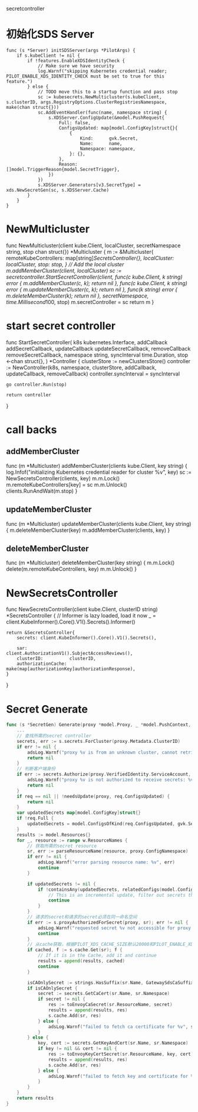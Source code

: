 secretcontroller


# 初始化SDS Server

```
func (s *Server) initSDSServer(args *PilotArgs) {
	if s.kubeClient != nil {
		if !features.EnableXDSIdentityCheck {
			// Make sure we have security
			log.Warnf("skipping Kubernetes credential reader; PILOT_ENABLE_XDS_IDENTITY_CHECK must be set to true for this feature.")
		} else {
			// TODO move this to a startup function and pass stop
			sc := kubesecrets.NewMulticluster(s.kubeClient, s.clusterID, args.RegistryOptions.ClusterRegistriesNamespace, make(chan struct{}))
			sc.AddEventHandler(func(name, namespace string) {
				s.XDSServer.ConfigUpdate(&model.PushRequest{
					Full: false,
					ConfigsUpdated: map[model.ConfigKey]struct{}{
						{
							Kind:      gvk.Secret,
							Name:      name,
							Namespace: namespace,
						}: {},
					},
					Reason: []model.TriggerReason{model.SecretTrigger},
				})
			})
			s.XDSServer.Generators[v3.SecretType] = xds.NewSecretGen(sc, s.XDSServer.Cache)
		}
	}
}
```


# NewMulticluster

func NewMulticluster(client kube.Client, localCluster, secretNamespace string, stop chan struct{}) *Multicluster {
	m := &Multicluster{
		remoteKubeControllers: map[string]*SecretsController{},
		localCluster:          localCluster,
		stop:                  stop,
	}
	// Add the local cluster
	m.addMemberCluster(client, localCluster)
	sc := secretcontroller.StartSecretController(client,
		func(c kube.Client, k string) error { m.addMemberCluster(c, k); return nil },
		func(c kube.Client, k string) error { m.updateMemberCluster(c, k); return nil },
		func(k string) error { m.deleteMemberCluster(k); return nil },
		secretNamespace,
		time.Millisecond*100,
		stop)
	m.secretController = sc
	return m
}


# start secret controller

func StartSecretController(
	k8s kubernetes.Interface,
	addCallback addSecretCallback, updateCallback updateSecretCallback,
	removeCallback removeSecretCallback,
	namespace string,
	syncInterval time.Duration,
	stop <-chan struct{},
) *Controller {
	clusterStore := newClustersStore()
	controller := NewController(k8s, namespace, clusterStore, addCallback, updateCallback, removeCallback)
	controller.syncInterval = syncInterval

	go controller.Run(stop)

	return controller
}

# call backs

## addMemberCluster

func (m *Multicluster) addMemberCluster(clients kube.Client, key string) {
	log.Infof("initializing Kubernetes credential reader for cluster %v", key)
	sc := NewSecretsController(clients, key)
	m.m.Lock()
	m.remoteKubeControllers[key] = sc
	m.m.Unlock()
	clients.RunAndWait(m.stop)
}

## updateMemberCluster

func (m *Multicluster) updateMemberCluster(clients kube.Client, key string) {
	m.deleteMemberCluster(key)
	m.addMemberCluster(clients, key)
}

## deleteMemberCluster


func (m *Multicluster) deleteMemberCluster(key string) {
	m.m.Lock()
	delete(m.remoteKubeControllers, key)
	m.m.Unlock()
}


# NewSecretsController

func NewSecretsController(client kube.Client, clusterID string) *SecretsController {
	// Informer is lazy loaded, load it now
	_ = client.KubeInformer().Core().V1().Secrets().Informer()

	return &SecretsController{
		secrets: client.KubeInformer().Core().V1().Secrets(),

		sar:                client.AuthorizationV1().SubjectAccessReviews(),
		clusterID:          clusterID,
		authorizationCache: make(map[authorizationKey]authorizationResponse),
	}
}


# Secret Generate

```go
func (s *SecretGen) Generate(proxy *model.Proxy, _ *model.PushContext, w *model.WatchedResource, req *model.PushRequest) model.Resources {
	...
    // 查找所需的secret controller
	secrets, err := s.secrets.ForCluster(proxy.Metadata.ClusterID)
	if err != nil {
		adsLog.Warnf("proxy %v is from an unknown cluster, cannot retrieve certificates: %v", proxy.ID, err)
		return nil
	}
    // 判断客户端身份
	if err := secrets.Authorize(proxy.VerifiedIdentity.ServiceAccount, proxy.VerifiedIdentity.Namespace); err != nil {
		adsLog.Warnf("proxy %v is not authorized to receive secrets: %v", proxy.ID, err)
		return nil
	}
	if req == nil || !needsUpdate(proxy, req.ConfigsUpdated) {
		return nil
	}
	var updatedSecrets map[model.ConfigKey]struct{}
	if !req.Full {
		updatedSecrets = model.ConfigsOfKind(req.ConfigsUpdated, gvk.Secret)
	}
	results := model.Resources{}
	for _, resource := range w.ResourceNames {
        // 获取所需的secret resource
		sr, err := parseResourceName(resource, proxy.ConfigNamespace)
		if err != nil {
			adsLog.Warnf("error parsing resource name: %v", err)
			continue
		}

		if updatedSecrets != nil {
			if !containsAny(updatedSecrets, relatedConfigs(model.ConfigKey{Kind: gvk.Secret, Name: sr.Name, Namespace: sr.Namespace})) {
				// This is an incremental update, filter out secrets that are not updated.
				continue
			}
		}
        // 请求的secret和请求的secret必须在同一命名空间
		if err := s.proxyAuthorizedForSecret(proxy, sr); err != nil {
			adsLog.Warnf("requested secret %v not accessible for proxy %v: %v", sr.ResourceName, proxy.ID, err)
			continue
		}
        // 从cache获取，根据PILOT_XDS_CACHE_SIZE默认20000和PILOT_ENABLE_XDS_CACHE默认开启控制
		if cached, f := s.cache.Get(sr); f {
			// If it is in the Cache, add it and continue
			results = append(results, cached)
			continue
		}

		isCAOnlySecret := strings.HasSuffix(sr.Name, GatewaySdsCaSuffix)
		if isCAOnlySecret {
			secret := secrets.GetCaCert(sr.Name, sr.Namespace)
			if secret != nil {
				res := toEnvoyCaSecret(sr.ResourceName, secret)
				results = append(results, res)
				s.cache.Add(sr, res)
			} else {
				adsLog.Warnf("failed to fetch ca certificate for %v", sr.ResourceName)
			}
		} else {
			key, cert := secrets.GetKeyAndCert(sr.Name, sr.Namespace)
			if key != nil && cert != nil {
				res := toEnvoyKeyCertSecret(sr.ResourceName, key, cert)
				results = append(results, res)
				s.cache.Add(sr, res)
			} else {
				adsLog.Warnf("failed to fetch key and certificate for %v", sr.ResourceName)
			}
		}
	}
	return results
}
```